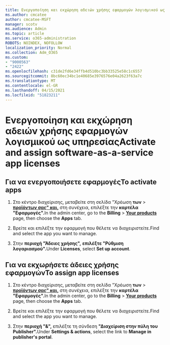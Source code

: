 ```yaml
---
title: Ενεργοποίηση και εκχώρηση αδειών χρήσης εφαρμογών λογισμικού ως υπηρεσίας
ms.author: cmcatee
author: cmcatee-MSFT
manager: scotv
ms.audience: Admin
ms.topic: article
ms.service: o365-administration
ROBOTS: NOINDEX, NOFOLLOW
localization_priority: Normal
ms.collection: Adm_O365
ms.custom:
- "9000563"
- "2422"
ms.openlocfilehash: c31de2fd6e34ffb4d510bc3bb33525e58c1c6557
ms.sourcegitcommit: 8bc60ec34bc1e40685e3976576e04a2623f63a7c
ms.translationtype: MT
ms.contentlocale: el-GR
ms.lasthandoff: 04/15/2021
ms.locfileid: "51823211"
---
```

# <a name="activate-and-assign-software-as-a-service-app-licenses"></a><span data-ttu-id="828b6-102">Ενεργοποίηση και εκχώρηση αδειών χρήσης εφαρμογών λογισμικού ως υπηρεσίας</span><span class="sxs-lookup"><span data-stu-id="828b6-102">Activate and assign software-as-a-service app licenses</span></span> 

## <a name="to-activate-apps"></a><span data-ttu-id="828b6-103">Για να ενεργοποιήσετε εφαρμογές</span><span class="sxs-lookup"><span data-stu-id="828b6-103">To activate apps</span></span>

1. <span data-ttu-id="828b6-104">Στο κέντρο διαχείρισης, μεταβείτε στη σελίδα "Χρέωση **των**  >  **[προϊόντων σας" και,](https://go.microsoft.com/fwlink/p/?linkid=842054)** στη συνέχεια, επιλέξτε την **καρτέλα "Εφαρμογές".**</span><span class="sxs-lookup"><span data-stu-id="828b6-104">In the admin center, go to the **Billing** > **[Your products](https://go.microsoft.com/fwlink/p/?linkid=842054)** page, then choose the **Apps** tab.</span></span>

2. <span data-ttu-id="828b6-105">Βρείτε και επιλέξτε την εφαρμογή που θέλετε να διαχειριστείτε.</span><span class="sxs-lookup"><span data-stu-id="828b6-105">Find and select the app you want to manage.</span></span>

3. <span data-ttu-id="828b6-106">Στην **περιοχή "Άδειες χρήσης",** **επιλέξτε "Ρύθμιση λογαριασμού".**</span><span class="sxs-lookup"><span data-stu-id="828b6-106">Under **Licenses**, select **Set up account**.</span></span>  

## <a name="to-assign-app-licenses"></a><span data-ttu-id="828b6-107">Για να εκχωρήσετε άδειες χρήσης εφαρμογών</span><span class="sxs-lookup"><span data-stu-id="828b6-107">To assign app licenses</span></span>

1. <span data-ttu-id="828b6-108">Στο κέντρο διαχείρισης, μεταβείτε στη σελίδα "Χρέωση **των**  >  **[προϊόντων σας" και,](https://go.microsoft.com/fwlink/p/?linkid=842054)** στη συνέχεια, επιλέξτε την **καρτέλα "Εφαρμογές".**</span><span class="sxs-lookup"><span data-stu-id="828b6-108">In the admin center, go to the **Billing** > **[Your products](https://go.microsoft.com/fwlink/p/?linkid=842054)** page, then choose the **Apps** tab.</span></span>

2. <span data-ttu-id="828b6-109">Βρείτε και επιλέξτε την εφαρμογή που θέλετε να διαχειριστείτε.</span><span class="sxs-lookup"><span data-stu-id="828b6-109">Find and select the app you want to manage.</span></span>  

3. <span data-ttu-id="828b6-110">Στην **περιοχή "&",** επιλέξτε τη σύνδεση **"Διαχείριση στην πύλη του Publisher".**</span><span class="sxs-lookup"><span data-stu-id="828b6-110">Under **Settings & actions**, select the link to **Manage in publisher's portal**.</span></span>